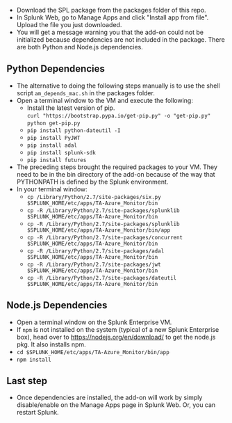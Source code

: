 * Download the SPL package from the packages folder of this repo.
* In Splunk Web, go to Manage Apps and click "Install app from file". Upload the file you just downloaded.
* You will get a message warning you that the add-on could not be initialized because dependencies are not included in the package. There are both Python and Node.js dependencies.

## Python Dependencies
* The alternative to doing the following steps manually is to use the shell script `am_depends_mac.sh` in the packages folder.
* Open a terminal window to the VM and execute the following:
  * Install the latest version of pip.   
      `curl "https://bootstrap.pypa.io/get-pip.py" -o "get-pip.py"`  
      `python get-pip.py`
  * `pip install python-dateutil -I`    
  * `pip install PyJWT`  
  * `pip install adal` 
  * `pip install splunk-sdk` 
  * `pip install futures` 
* The preceding steps brought the required packages to your VM. They need to be in the bin directory of the add-on because of the way that PYTHONPATH is defined by the Splunk environment.  
* In your terminal window:  
  * `cp /Library/Python/2.7/site-packages/six.py $SPLUNK_HOME/etc/apps/TA-Azure_Monitor/bin`
  * `cp -R /Library/Python/2.7/site-packages/splunklib $SPLUNK_HOME/etc/apps/TA-Azure_Monitor/bin`
  * `cp -R /Library/Python/2.7/site-packages/splunklib $SPLUNK_HOME/etc/apps/TA-Azure_Monitor/bin/app`
  * `cp -R /Library/Python/2.7/site-packages/concurrent $SPLUNK_HOME/etc/apps/TA-Azure_Monitor/bin`
  * `cp -R /Library/Python/2.7/site-packages/adal $SPLUNK_HOME/etc/apps/TA-Azure_Monitor/bin`
  * `cp -R /Library/Python/2.7/site-packages/jwt $SPLUNK_HOME/etc/apps/TA-Azure_Monitor/bin`
  * `cp -R /Library/Python/2.7/site-packages/dateutil $SPLUNK_HOME/etc/apps/TA-Azure_Monitor/bin`

## Node.js Dependencies
* Open a terminal window on the Splunk Enterprise VM.
* If `npm` is not installed on the system (typical of a new Splunk Enterprise box), head over to https://nodejs.org/en/download/ to get the node.js pkg. It also installs npm.
* `cd $SPLUNK_HOME/etc/apps/TA-Azure_Monitor/bin/app`
* `npm install`

## Last step
* Once dependencies are installed, the add-on will work by simply disable/enable on the Manage Apps page in Splunk Web. Or, you can restart Splunk.

